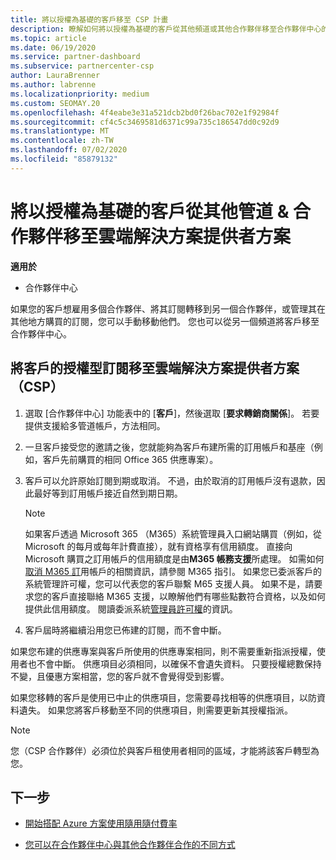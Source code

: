```yaml
---
title: 將以授權為基礎的客戶移至 CSP 計畫
description: 瞭解如何將以授權為基礎的客戶從其他頻道或其他合作夥伴移至合作夥伴中心的雲端解決方案提供者（CSP）計畫。
ms.topic: article
ms.date: 06/19/2020
ms.service: partner-dashboard
ms.subservice: partnercenter-csp
author: LauraBrenner
ms.author: labrenne
ms.localizationpriority: medium
ms.custom: SEOMAY.20
ms.openlocfilehash: 4f4eabe3e31a521dcb2bd0f26bac702e1f92984f
ms.sourcegitcommit: cf4c5c3469581d6371c99a735c186547dd0c92d9
ms.translationtype: MT
ms.contentlocale: zh-TW
ms.lasthandoff: 07/02/2020
ms.locfileid: "85879132"
---
```

# <a name="move-license-based-customers-from-other-channels--partners-to-the-cloud-solution-provider-program"></a>將以授權為基礎的客戶從其他管道 & 合作夥伴移至雲端解決方案提供者方案

**適用於**

- 合作夥伴中心

如果您的客戶想雇用多個合作夥伴、將其訂閱轉移到另一個合作夥伴，或管理其在其他地方購買的訂閱，您可以手動移動他們。 您也可以從另一個頻道將客戶移至合作夥伴中心。

## <a name="move-your-customers-license-based-subscriptions-to-the-cloud-solution-provider-program-csp"></a>將客戶的授權型訂閱移至雲端解決方案提供者方案（CSP）

1. 選取 [合作夥伴中心] 功能表中的 [**客戶**]，然後選取 [**要求轉銷商關係**]。 若要提供支援給多管道帳戶，方法相同。

2. 一旦客戶接受您的邀請之後，您就能夠為客戶布建所需的訂用帳戶和基座（例如，客戶先前購買的相同 Office 365 供應專案）。

3. 客戶可以允許原始訂閱到期或取消。 不過，由於取消的訂用帳戶沒有退款，因此最好等到訂用帳戶接近自然到期日期。


   >[!NOTE]
   >如果客戶透過 Microsoft 365 （M365）系統管理員入口網站購買（例如，從 Microsoft 的每月或每年計費直接），就有資格享有信用額度。 直接向 Microsoft 購買之訂用帳戶的信用額度是由**M365 帳務支援**所處理。 如需如何[取消 M365 訂](https://docs.microsoft.com/microsoft-365/commerce/subscriptions/cancel-your-subscription)用帳戶的相關資訊，請參閱 M365 指引。 如果您已委派客戶的系統管理許可權，您可以代表您的客戶聯繫 M65 支援人員。 如果不是，請要求您的客戶直接聯絡 M365 支援，以瞭解他們有哪些點數符合資格，以及如何提供此信用額度。 閱讀委派系統[管理員許可權](customers-revoke-admin-privileges.md)的資訊。


4. 客戶屆時將繼續沿用您已佈建的訂閱，而不會中斷。

如果您布建的供應專案與客戶所使用的供應專案相同，則不需要重新指派授權，使用者也不會中斷。 供應項目必須相同，以確保不會遺失資料。 只要授權總數保持不變，且優惠方案相當，您的客戶就不會覺得受到影響。

如果您移轉的客戶是使用已中止的供應項目，您需要尋找相等的供應項目，以防資料遺失。 如果您將客戶移動至不同的供應項目，則需要更新其授權指派。

>[!NOTE]
> 您（CSP 合作夥伴）必須位於與客戶租使用者相同的區域，才能將該客戶轉型為您。

## <a name="next-steps"></a>下一步

- [開始搭配 Azure 方案使用隨用隨付費率](azure-plan-get-started.md)
 

- [您可以在合作夥伴中心與其他合作夥伴合作的不同方式](work-with-other-partners.md)
